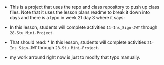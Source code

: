 * This is a project that uses the repo and class repository to push up class files. Note that it uses the lesson plans readme to break it down into days and there is a typo in week 21 day 3 where it says:

* In this lesson, students will complete activities `11-Ins_Sign-JWT` through `28-Stu_Mini-Project`.

* That should read: * In this lesson, students will complete activities `21-Ins_Sign-JWT` through `28-Stu_Mini-Project`.

* my work arround right now is just to modify that typo manually.